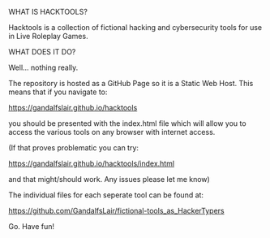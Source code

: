 WHAT IS HACKTOOLS?

Hacktools is a collection of fictional hacking and cybersecurity tools for use in Live Roleplay Games.

WHAT DOES IT DO?

Well... nothing really.

The repository is hosted as a GitHub Page so it is a Static Web Host. 
This means that if you navigate to:

https://gandalfslair.github.io/hacktools

you should be presented with the index.html file which will allow you to access the various tools on any browser with internet access.

(If that proves problematic you can try:

https://gandalfslair.github.io/hacktools/index.html

and that might/should work. Any issues please let me know)

The individual files for each seperate tool can be found at:

https://github.com/GandalfsLair/fictional-tools_as_HackerTypers

Go. Have fun!
